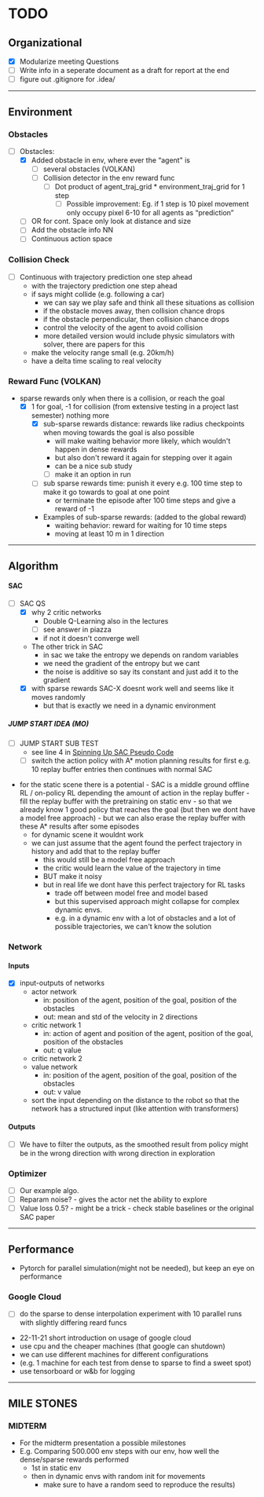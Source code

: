 # TODO


## Organizational
- [X] Modularize meeting Questions
- [ ] Write info in a seperate document as a draft for report at the end 
- [ ] figure out .gitignore for .idea/
---

## Environment

### Obstacles
- [ ] Obstacles:
  - [X] Added obstacle in env, where ever the “agent" is
      - [ ] several obstacles (VOLKAN)
    - [ ] Collision detector in the env reward func
      - [ ] Dot product of agent_traj_grid * environment_traj_grid for 1 step
        - [ ] Possible improvement: Eg. if 1 step is 10 pixel movement only occupy pixel 6-10 for all agents as “prediction”
  - [ ] OR for cont. Space only look at distance and size	
  - [ ] Add the obstacle info NN	
  - [ ] Continuous action space
### Collision Check
- [ ] Continuous with trajectory prediction one step ahead
  - with the trajectory prediction one step ahead
  - if says might collide (e.g. following a car)
    - we can say we play safe and think all these situations as collision
    - if the obstacle moves away, then collision chance drops
    - if the obstacle perpendicular, then collision chance drops
    - control the velocity of the agent to avoid collision
    - more detailed version would include physic simulators with solver, there are papers for this
  - make the velocity range small (e.g. 20km/h)
  - have a delta time scaling to real velocity 
### Reward Func (VOLKAN)
- sparse rewards only when there is a collision, or reach the goal
  - [X] 1 for goal, -1 for collision (from extensive testing in a project last semester) nothing more
    - [X] sub-sparse rewards distance: rewards like radius checkpoints when moving towards the goal is also possible
      - will make waiting behavior more likely, which wouldn't happen in dense rewards
      - but also don't reward it again for stepping over it again
      - can be a nice sub study
      - [ ] make it an option in run
    - [ ] sub sparse rewards time: punish it every e.g. 100 time step to make it go towards to goal at one point
      - or terminate the episode after 100 time steps and give a reward of -1 
    - Examples of sub-sparse rewards: (added to the global reward) 
      - waiting behavior: reward for waiting for 10 time steps
      - moving at least 10 m in 1 direction 

---

## Algorithm
#### SAC
- [ ] SAC QS
  - [X] why 2 critic networks
    - Double Q-Learning also in the lectures 
    - [ ] see answer in piazza
    - if not it doesn't converge well 
  - The other trick in SAC
    - in sac we take the entropy we depends on random variables
    - we need the gradient of the entropy but we cant 
    - the noise is additive so say its constant and just add it to the gradient
  - [X] with sparse rewards SAC-X doesnt work well and seems like it moves randomly
    - but that is exactly we need in a dynamic environment
##### JUMP START IDEA (MO)
  - [ ] JUMP START SUB TEST
    - see line 4 in [Spinning Up SAC Pseudo Code](https://spinningup.openai.com/en/latest/algorithms/sac.html?highlight=SAC#pseudocode) 
    - [ ] switch the action policy with A* motion planning results for first e.g. 10 replay buffer entries
          then continues with normal SAC
  - for the static scene there is a potential
        - SAC is a middle ground offline RL / on-policy RL depending the amount of action in the replay buffer 
        - fill the replay buffer with the pretraining on static env 
        - so that we already know 1 good policy that reaches the goal (but then we dont have a model free approach)
          - but we can also erase the replay buffer with these A* results after some episodes
      - for dynamic scene it wouldnt work
      - we can just assume that the agent found the perfect trajectory in history and add that to the replay buffer
        - this would still be a model free approach
        - the critic would learn the value of the trajectory in time 
        - BUT make it noisy 
        - but in real life we dont have this perfect trajectory for RL tasks
          - trade off between model free and model based
          - but this supervised approach might collapse for complex dynamic envs.
          - e.g. in a dynamic env with a lot of obstacles and a lot of possible trajectories, 
            we can't know the solution
### Network
#### Inputs
- [X] input-outputs of networks
  - actor network
    - in: position of the agent, position of the goal, position of the obstacles
    - out: mean and std of the velocity in 2 directions
  - critic network 1
    - in: action of agent and position of the agent, position of the goal, position of the obstacles
    - out: q value
  - critic network 2
  - value network
    - in: position of the agent, position of the goal, position of the obstacles
    - out: v value
  - sort the input depending on the distance to the robot 
    so that the network has a structured input (like attention with transformers)
#### Outputs
- [ ] We have to filter the outputs, as the smoothed result from policy might be in the wrong direction with wrong direction in exploration
### Optimizer
- [ ]  Our example algo.
  - [ ]  Reparam noise?
    - gives the actor net the ability to explore
  - [ ]  Value loss 0.5?
    - might be a trick
    - check stable baselines or the original SAC paper

---

## Performance
- Pytorch for parallel simulation(might not be needed), but keep an eye on performance
### Google Cloud
- [ ] do the sparse to dense interpolation experiment with 10 parallel runs with slightly differing reard funcs
- 22-11-21 short introduction on usage of google cloud
- use cpu and the cheaper machines (that google can shutdown)
- we can use different machines for different configurations 
- (e.g. 1 machine for each test from dense to sparse to find a sweet spot)
- use tensorboard or w&b for logging

---

## MILE STONES
### MIDTERM
- For the midterm presentation a possible milestones
- E.g. Comparing 500.000 env steps with our env, how well the dense/sparse rewards performed
    - 1st in static env
    - then in dynamic envs with random init for movements 
      - make sure to have a random seed to reproduce the results)



